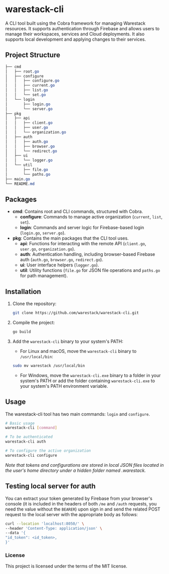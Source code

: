 # warestack-cli

A CLI tool built using the Cobra framework for managing Warestack resources. It supports authentication through Firebase
and allows users to manage their workspaces, services and Cloud deployments. It also supports local development and
applying changes to their services.

## Project Structure

```css
├── cmd
│   ├── root.go
│   ├── configure
│   │   ├── configure.go
│   │   ├── current.go
│   │   ├── list.go
│   │   └── set.go
│   └── login
│       ├── login.go
│       └── server.go
├── pkg
│   ├── api
│   │   ├── client.go
│   │   ├── user.go
│   │   └── organization.go
│   ├── auth
│   │   ├── auth.go
│   │   ├── browser.go
│   │   └── redirect.go
│   ├── ui
│   │   └── logger.go
│   └── util
│       ├── file.go
│       └── paths.go
├── main.go
└── README.md
```

## Packages

- **cmd**: Contains root and CLI commands, structured with Cobra.
  - **configure**: Commands to manage active organization (`current`, `list`, `set`). 
  - **login**: Commands and server logic for Firebase-based login (`login.go`, `server.go`).
- **pkg**: Contains the main packages that the CLI tool uses. 
  - **api**: Functions for interacting with the remote API (`client.go`, `user.go`, `organization.go`). 
  - **auth**: Authentication handling, including browser-based Firebase auth (`auth.go`, `browser.go`, `redirect.go`). 
  - **ui**: User interface helpers (`logger.go`). 
  - **util**: Utility functions (`file.go` for JSON file operations and `paths.go` for path management).

## Installation

1. Clone the repository:

    ```bash
    git clone https://github.com/warestack/warestack-cli.git
    ```

2. Compile the project:

    ```bash
    go build
    ```

3. Add the `warestack-cli` binary to your system's PATH:

   - For Linux and macOS, move the `warestack-cli` binary to `/usr/local/bin`:
   
    ```bash
    sudo mv warestack /usr/local/bin
    ```

    - For Windows, move the `warestack-cli.exe` binary to a folder in your system's PATH or add the folder containing 
      `warestack-cli.exe` to your system's PATH environment variable.

## Usage

The warestack-cli tool has two main commands: `login` and `configure`.

```bash
# Basic usage
warestack-cli [command]

# To be authenticated
warestack-cli auth

# To configure the active organization
warestack-cli configure
```

_Note that tokens and configurations are stored in local JSON files located in the user's home directory under a hidden
folder named .warestack._

## Testing local server for auth

You can extract your token generated by Firebase from your browser's console (it is included in the headers of both
`/me` and `/auth` requests, you need the value without the `BEARER`) upon sign in and send the related POST request to
the local server with the appropriate body as follows:

```bash
curl --location 'localhost:8050/' \
--header 'Content-Type: application/json' \
--data '{
"id_token": <id_token>,
}'
```

### License

This project is licensed under the terms of the MIT license.
